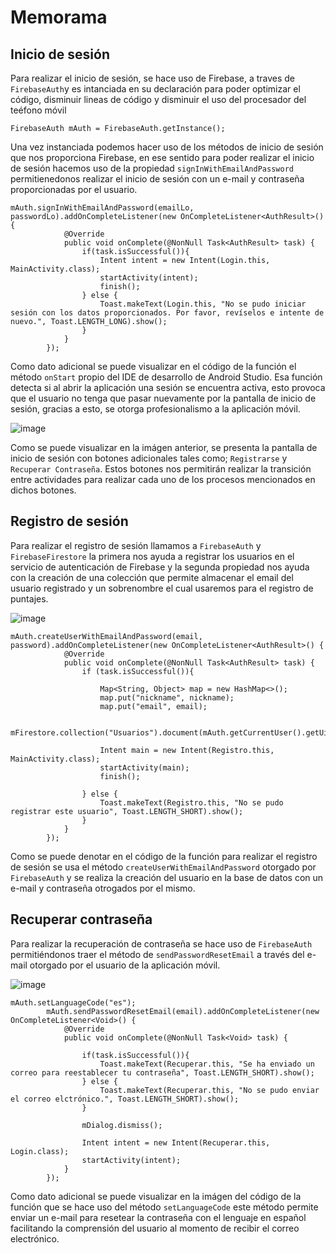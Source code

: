# Memorama

## Inicio de sesión 

Para realizar el inicio de sesión, se hace uso de Firebase, a traves de ``` FirebaseAuth ```y es intanciada en su declaración para poder optimizar el código, disminuir lineas de código y disminuir el uso del procesador del teéfono móvil 

```
FirebaseAuth mAuth = FirebaseAuth.getInstance();
```

Una vez instanciada podemos hacer uso de los métodos de inicio de sesión que nos proporciona Firebase, en ese sentido para poder realizar el inicio de sesión hacemos uso de la propiedad ```signInWithEmailAndPassword ``` permitienedonos realizar el inicio de sesión con un e-mail y contraseña proporcionadas por el usuario.

```
mAuth.signInWithEmailAndPassword(emailLo, passwordLo).addOnCompleteListener(new OnCompleteListener<AuthResult>() {
            @Override
            public void onComplete(@NonNull Task<AuthResult> task) {
                if(task.isSuccessful()){
                    Intent intent = new Intent(Login.this, MainActivity.class);
                    startActivity(intent);
                    finish();
                } else {
                    Toast.makeText(Login.this, "No se pudo iniciar sesión con los datos proporcionados. Por favor, revíselos e intente de nuevo.", Toast.LENGTH_LONG).show();
                }
            }
        });
```

Como dato adicional se puede visualizar en el código de la función el método ``` onStart ``` propio del IDE de desarrollo de Android Studio. Esa función detecta si al abrir la aplicación una sesión se encuentra activa, esto provoca que el usuario no tenga que pasar nuevamente por la pantalla de inicio de sesión, gracias a esto, se otorga  profesionalismo a la aplicación móvil.

![image](https://user-images.githubusercontent.com/58042215/155859117-9d5e802a-0bf1-4b2b-b742-101d832c933f.png)

Como se puede visualizar en la imágen anterior, se presenta la pantalla de inicio de sesión con botones adicionales tales como; ``` Registrarse ``` y  ```Recuperar Contraseña```. Estos botones nos permitirán realizar la transición entre actividades para realizar cada uno de los procesos mencionados en dichos botones.

## Registro de sesión 

Para realizar el registro de sesión llamamos a ```FirebaseAuth``` y ```FirebaseFirestore``` la primera nos ayuda a registrar los usuarios en el servicio de autenticación de Firebase y la segunda propiedad nos ayuda con la creación de una colección que permite almacenar el email del usuario registrado y un sobrenombre el cual usaremos para el registro de puntajes. 

![image](https://user-images.githubusercontent.com/58042215/155859324-cfa786b1-1268-4765-8e16-7401878aa615.png)

```
mAuth.createUserWithEmailAndPassword(email, password).addOnCompleteListener(new OnCompleteListener<AuthResult>() {
            @Override
            public void onComplete(@NonNull Task<AuthResult> task) {
                if (task.isSuccessful()){

                    Map<String, Object> map = new HashMap<>();
                    map.put("nickname", nickname);
                    map.put("email", email);

                    mFirestore.collection("Usuarios").document(mAuth.getCurrentUser().getUid()).set(map);

                    Intent main = new Intent(Registro.this, MainActivity.class);
                    startActivity(main);
                    finish();

                } else {
                    Toast.makeText(Registro.this, "No se pudo registrar este usuario", Toast.LENGTH_SHORT).show();
                }
            }
        });
```

Como se puede denotar en el código de la función para realizar el registro de sesión se usa el método ```createUserWithEmailAndPassword``` otorgado por ```FirebaseAuth``` y se realiza la creación del usuario en la base de datos con un e-mail y contraseña otrogados por el mismo.

## Recuperar contraseña

Para realizar la recuperación de contraseña se hace uso de ```FirebaseAuth``` permitiéndonos traer el método de ```sendPasswordResetEmail``` a través del e-mail otorgado por el usuario de la aplicación móvil.
 
![image](https://user-images.githubusercontent.com/58042215/155859399-88f6ac03-2e14-4a40-a5e1-825f5647013e.png)

```
mAuth.setLanguageCode("es");
        mAuth.sendPasswordResetEmail(email).addOnCompleteListener(new OnCompleteListener<Void>() {
            @Override
            public void onComplete(@NonNull Task<Void> task) {

                if(task.isSuccessful()){
                    Toast.makeText(Recuperar.this, "Se ha enviado un correo para reestablecer tu contraseña", Toast.LENGTH_SHORT).show();
                } else {
                    Toast.makeText(Recuperar.this, "No se pudo enviar el correo elctrónico.", Toast.LENGTH_SHORT).show();
                }

                mDialog.dismiss();

                Intent intent = new Intent(Recuperar.this, Login.class);
                startActivity(intent);
            }
        });
```

Como dato adicional se puede visualizar en la imágen del código de la función que se hace uso del método ```setLanguageCode``` este método permite enviar un e-mail para resetear la contraseña con el lenguaje en español facilitando la comprensión del usuario al momento de recibir el correo electrónico.









